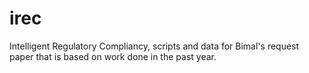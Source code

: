 # irec
Intelligent Regulatory Compliancy, scripts and data for Bimal's request paper that is based on work done in the past year.
